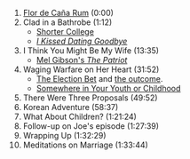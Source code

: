 







1. [Flor de Caña Rum](https://en.wikipedia.org/wiki/Flor_de_Caña) (0:00)
2. Clad in a Bathrobe (1:12)
    * [Shorter College](http://www.shorter.edu/)
    * *[I Kissed Dating Goodbye](https://en.m.wikipedia.org/wiki/I_Kissed_Dating_Goodbye)*
3. I Think You Might Be My Wife (13:35)
    * [Mel Gibson's *The Patriot*](https://en.m.wikipedia.org/wiki/The_Patriot_(2000_film))
4. Waging Warfare on Her Heart (31:52)
    * [The Election Bet](https://minorthoughts.com/politics/the-election-bet/) and [the outcome](https://minorthoughts.com/books/review-freedom).
    * [Somewhere in Your Youth or Childhood](https://m.youtube.com/watch?v=UetJAFogqE4)
5. There Were Three Proposals (49:52)
6. Korean Adventure (58:37)
7. What About Children? (1:21:24)
8. Follow-up on Joe's episode (1:27:39)
9. Wrapping Up (1:32:29)
10. Meditations on Marriage (1:33:44)



